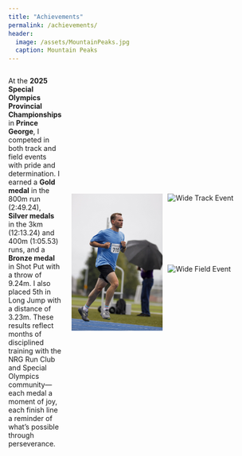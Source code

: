 ```yaml
---
title: "Achievements"
permalink: /achievements/
header:
  image: /assets/MountainPeaks.jpg
  caption: Mountain Peaks
---
```


<div style="display: flex; align-items: center; gap: 20px;">
  <div style="flex: 1;">
    <p>
      At the <strong>2025 Special Olympics Provincial Championships</strong> in <strong>Prince George</strong>, I competed in both track and field events with pride and determination. I earned a <strong>Gold medal</strong> in the 800m run (2:49.24), <strong>Silver medals</strong> in the 3km (12:13.24) and 400m (1:05.53) runs, and a <strong>Bronze medal</strong> in Shot Put with a throw of 9.24m. I also placed 5th in Long Jump with a distance of 3.23m. These results reflect months of disciplined training with the NRG Run Club and Special Olympics community—each medal a moment of joy, each finish line a reminder of what’s possible through perseverance.
    </p>
  </div>
  <div style="display: grid; grid-template-columns: 1fr 1fr; grid-template-rows: auto auto; gap: 10px;">
    <img src="/assets/images/IMG_2025071106.jpg" alt="Tall Medal Image" style="grid-row: span 2; width: 100%; object-fit: cover;">
    <img src="/assets/images/IMG_2025071102.jpg" alt="Wide Track Event" style="width: 100%; object-fit: cover;">
    <img src="/assets/images/IMG_2025071104.jpg" alt="Wide Field Event" style="width: 100%; object-fit: cover;">
  </div>
</div>
